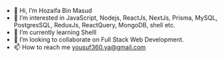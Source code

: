 - 👋 Hi, I’m Hozaifa Bin Masud
- 👀 I’m interested in JavaScript, Nodejs, ReactJs, NextJs, Prisma, MySQL, PostgresSQL, ReduxJs, ReactQuery, MongoDB, shell etc.
- 🌱 I’m currently learning Shelll
- 💞️ I’m looking to collaborate on Full Stack Web Development.
- 📫 How to reach me yousuf360.ya@gmail.com

<!---
yousuf4you/yousuf4you is a ✨ special ✨ repository because its `README.md` (this file) appears on your GitHub profile.
You can click the Preview link to take a look at your changes.
--->
